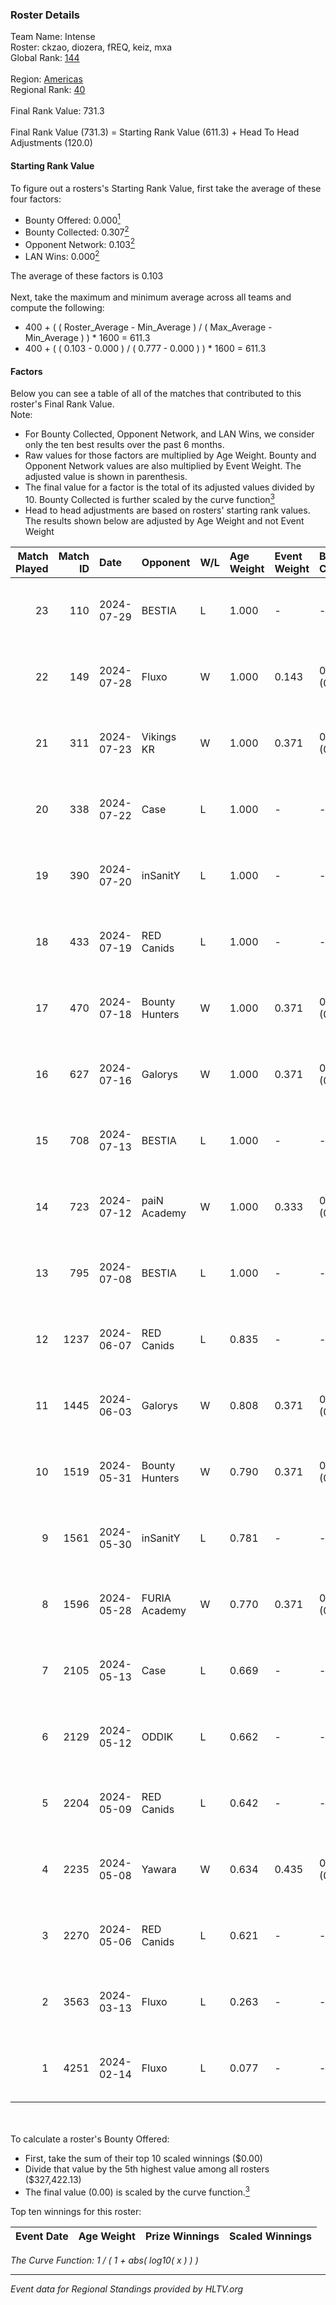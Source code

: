 ### Roster Details<br />
Team Name: Intense<br />
Roster: ckzao, diozera, fREQ, keiz, mxa<br />
Global Rank: [144](../standings_global.md)<br />
<br />
Region: [Americas]( ../standings_americas.md)<br />
Regional Rank: [40]( ../standings_americas.md)<br />
<br />
Final Rank Value:  731.3<br />
<br />
Final Rank Value (731.3) = Starting Rank Value (611.3) + Head To Head Adjustments (120.0)<br />

#### Starting Rank Value<br />
To figure out a rosters's Starting Rank Value, first take the average of these four factors:<br />
- Bounty Offered: 0.000[<sup>1</sup>](#table2)
- Bounty Collected: 0.307[<sup>2</sup>](#table1)
- Opponent Network: 0.103[<sup>2</sup>](#table1)
- LAN Wins: 0.000[<sup>2</sup>](#table1)

The average of these factors is 0.103<br />
<br />
Next, take the maximum and minimum average across all teams and compute the following:<br />
- 400 + ( ( Roster_Average - Min_Average ) / ( Max_Average - Min_Average ) ) * 1600 = 611.3
- 400 + ( ( 0.103 - 0.000 ) / ( 0.777 - 0.000 ) ) * 1600 = 611.3


#### Factors<br />
Below you can see a table of all of the matches that contributed to this roster's Final Rank Value.<br />
Note:<br />

- For Bounty Collected, Opponent Network, and LAN Wins, we consider only the ten best results over the past 6 months.
- Raw values for those factors are multiplied by Age Weight. Bounty and Opponent Network values are also multiplied by Event Weight. The adjusted value is shown in parenthesis.
- The final value for a factor is the total of its adjusted values divided by 10. Bounty Collected is further scaled by the curve function[<sup>3</sup>](#curveFunction)
- Head to head adjustments are based on rosters' starting rank values. The results shown below are adjusted by Age Weight and not Event Weight
<span id="table1"></span><br />


| Match Played | Match ID | Date       | Opponent       | W/L | Age Weight | Event Weight | Bounty Collected | Opponent Network | LAN Wins  | H2H Adj. | Roster                          |
| -: | -: | :- | :- | :- | :- | :- | :- | :- | :- | -: | :- |
|           23 |      110 | 2024-07-29 | BESTIA         | L   | 1.000      | -            | -                | -                | -         |    -5.60 | ckzao, diozera, fREQ, keiz, mxa |
|           22 |      149 | 2024-07-28 | Fluxo          | W   | 1.000      | 0.143        | 0.122 (0.017)    | 0.701 (0.100)    | 0 (0.000) |    28.55 | ckzao, diozera, fREQ, keiz, mxa |
|           21 |      311 | 2024-07-23 | Vikings KR     | W   | 1.000      | 0.371        | 0.008 (0.003)    | 0.459 (0.170)    | 0 (0.000) |    21.18 | ckzao, diozera, fREQ, keiz, mxa |
|           20 |      338 | 2024-07-22 | Case           | L   | 1.000      | -            | -                | -                | -         |    -7.36 | ckzao, diozera, fREQ, keiz, mxa |
|           19 |      390 | 2024-07-20 | inSanitY       | L   | 1.000      | -            | -                | -                | -         |    -4.18 | ckzao, diozera, fREQ, keiz, mxa |
|           18 |      433 | 2024-07-19 | RED Canids     | L   | 1.000      | -            | -                | -                | -         |    -2.26 | ckzao, diozera, fREQ, keiz, mxa |
|           17 |      470 | 2024-07-18 | Bounty Hunters | W   | 1.000      | 0.371        | 0.022 (0.008)    | 0.511 (0.189)    | 0 (0.000) |    26.21 | ckzao, diozera, fREQ, keiz, mxa |
|           16 |      627 | 2024-07-16 | Galorys        | W   | 1.000      | 0.371        | 0.030 (0.011)    | 0.568 (0.210)    | 0 (0.000) |    22.54 | ckzao, diozera, fREQ, keiz, mxa |
|           15 |      708 | 2024-07-13 | BESTIA         | L   | 1.000      | -            | -                | -                | -         |    -4.13 | ckzao, diozera, fREQ, keiz, mxa |
|           14 |      723 | 2024-07-12 | paiN Academy   | W   | 1.000      | 0.333        | 0.000 (0.000)    | 0.000 (0.000)    | 0 (0.000) |     5.91 | ckzao, diozera, fREQ, keiz, mxa |
|           13 |      795 | 2024-07-08 | BESTIA         | L   | 1.000      | -            | -                | -                | -         |    -3.45 | ckzao, diozera, fREQ, keiz, mxa |
|           12 |     1237 | 2024-06-07 | RED Canids     | L   | 0.835      | -            | -                | -                | -         |    -1.72 | ckzao, diozera, fREQ, keiz, mxa |
|           11 |     1445 | 2024-06-03 | Galorys        | W   | 0.808      | 0.371        | 0.030 (0.009)    | 0.568 (0.170)    | 0 (0.000) |    20.53 | ckzao, diozera, fREQ, keiz, mxa |
|           10 |     1519 | 2024-05-31 | Bounty Hunters | W   | 0.790      | 0.371        | 0.022 (0.006)    | 0.511 (0.150)    | 0 (0.000) |    20.15 | ckzao, diozera, fREQ, keiz, mxa |
|            9 |     1561 | 2024-05-30 | inSanitY       | L   | 0.781      | -            | -                | -                | -         |    -3.63 | ckzao, diozera, fREQ, keiz, mxa |
|            8 |     1596 | 2024-05-28 | FURIA Academy  | W   | 0.770      | 0.371        | 0.000 (0.000)    | 0.104 (0.030)    | 0 (0.000) |     9.56 | ckzao, diozera, fREQ, keiz, mxa |
|            7 |     2105 | 2024-05-13 | Case           | L   | 0.669      | -            | -                | -                | -         |    -3.77 | bsd, ckzao, diozera, fREQ, mxa  |
|            6 |     2129 | 2024-05-12 | ODDIK          | L   | 0.662      | -            | -                | -                | -         |    -2.28 | bsd, ckzao, diozera, fREQ, mxa  |
|            5 |     2204 | 2024-05-09 | RED Canids     | L   | 0.642      | -            | -                | -                | -         |    -1.47 | bsd, ckzao, diozera, fREQ, mxa  |
|            4 |     2235 | 2024-05-08 | Yawara         | W   | 0.634      | 0.435        | 0.000 (0.000)    | 0.049 (0.013)    | 0 (0.000) |     7.45 | bsd, ckzao, diozera, fREQ, mxa  |
|            3 |     2270 | 2024-05-06 | RED Canids     | L   | 0.621      | -            | -                | -                | -         |    -1.38 | bsd, ckzao, diozera, fREQ, mxa  |
|            2 |     3563 | 2024-03-13 | Fluxo          | L   | 0.263      | -            | -                | -                | -         |    -0.63 | bsd, ckzao, diozera, mxa, roz   |
|            1 |     4251 | 2024-02-14 | Fluxo          | L   | 0.077      | -            | -                | -                | -         |    -0.20 | bsd, ckzao, diozera, mxa, roz   |

<br />
<span id="table2"></span><br />
To calculate a roster's Bounty Offered:<br />

- First, take the sum of their top 10 scaled winnings ($0.00)
- Divide that value by the 5th highest value among all rosters ($327,422.13)
- The final value (0.00) is scaled by the curve function.[<sup>3</sup>](#curveFunction)

Top ten winnings for this roster:<br />

| Event Date | Age Weight | Prize Winnings | Scaled Winnings |
| :- | -: | :- | :- |


<span id="curveFunction"></span>_The Curve Function: 1 / ( 1 + abs( log10( x ) ) )_<br />

---
_Event data for Regional Standings provided by HLTV.org_<br />
